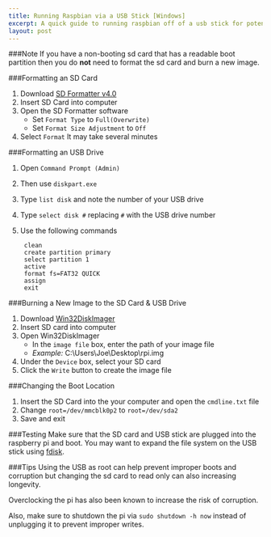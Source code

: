 ```yaml
---
title: Running Raspbian via a USB Stick [Windows]
excerpt: A quick guide to running raspbian off of a usb stick for potentially more stability.
layout: post
---
```


###Note
If you have a non-booting sd card that has a readable boot partition then you do **not** need to format the sd card and burn a new image.

###Formatting an SD Card
1. Download [SD Formatter v4.0](https://www.sdcard.org/downloads/formatter_4/eula_windows/)
2. Insert SD Card into computer
3. Open the SD Formatter software
    * Set `Format Type` to `Full(Overwrite)`
    * Set `Format Size Adjustment` to `Off`
4. Select `Format` It may take several minutes

###Formatting an USB Drive
1. Open `Command Prompt (Admin)`
2. Then use `diskpart.exe`
3. Type `list disk` and note the number of your USB drive
4. Type `select disk #` replacing `#` with the USB drive number
5. Use the following commands

        clean
        create partition primary
        select partition 1
        active
        format fs=FAT32 QUICK
        assign
        exit

###Burning a New Image to the SD Card & USB Drive
1. Download [Win32DiskImager](http://sourceforge.net/projects/win32diskimager/)
2. Insert SD card into computer
3. Open Win32DiskImager
    * In the `image file` box, enter the path of your image file
    * *Example:* C:\Users\Joe\Desktop\rpi.img
4. Under the `Device` box, select your SD card
5. Click the `Write` button to create the image file

###Changing the Boot Location
1. Insert the SD Card into the your computer and open the `cmdline.txt` file
2. Change `root=/dev/mmcblk0p2` to `root=/dev/sda2`
3. Save and exit

###Testing
Make sure that the SD card and USB stick are plugged into the raspberry pi and boot.
You may want to expand the file system on the USB stick using [fdisk](http://raspberrypi.stackexchange.com/questions/499/how-can-i-resize-my-root-partition).

###Tips
Using the USB as root can help prevent improper boots and corruption but changing the sd card to read only can also increasing longevity.

Overclocking the pi has also been known to increase the risk of corruption.

Also, make sure to shutdown the pi via `sudo shutdown -h now` instead of unplugging it to prevent improper writes.